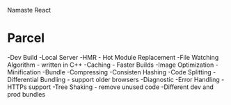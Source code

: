 Namaste React 

# Parcel
-Dev Build
-Local Server
-HMR - Hot Module Replacement
-File Watching Algorithm - written in C++
-Caching - Faster Builds
-Image Optimization 
-Minification
-Bundle
-Compressing
-Consisten Hashing
-Code Splitting
-Differential Bundling - support older browsers
-Diagnostic
-Error Handling
-HTTPs support
-Tree Shaking - remove unused code
-Different dev and prod bundles
